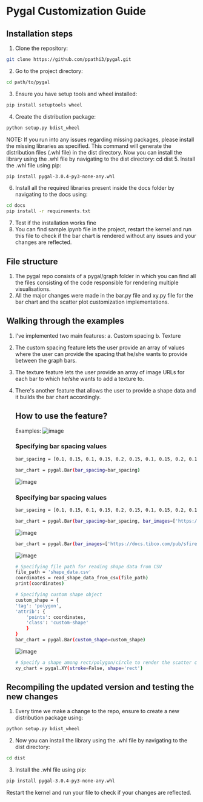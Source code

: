 # Pygal Customization Guide
## Installation steps
1. Clone the repository: 
```bash
git clone https://github.com/ppathi3/pygal.git
```
2. Go to the project directory: 
```bash
cd path/to/pygal
```
3. Ensure you have setup tools and wheel installed:
```bash
pip install setuptools wheel
```
4. Create the distribution package:
```bash
python setup.py bdist_wheel
```
NOTE: If you run into any issues regarding missing packages, please install the missing libraries as specified. This command will generate the distribution files (.whl file) in the dist directory.
Now you can install the library using the .whl file by navigating to the dist directory: cd dist
5. Install the .whl file using pip:
```bash
pip install pygal-3.0.4-py3-none-any.whl
```
6. Install all the required libraries present inside the docs folder by navigating to the docs using:
```bash
cd docs
pip install -r requirements.txt
```
7. Test if the installation works fine
8. You can find sample.ipynb file in the project, restart the kernel and run this file to check if the bar chart is rendered without any issues and your changes are reflected.


## File structure
1. The pygal repo consists of a pygal/graph folder in which you can find all the files consisting of the code responsible for rendering multiple visualisations.
2. All the major changes were made in the bar.py file and xy.py file for the bar chart and the scatter plot customization implementations.
## Walking through the examples
1. I’ve implemented two main features:
    a. Custom spacing
    b. Texture
2. The custom spacing feature lets the user provide an array of values where the user can provide the spacing that he/she wants to provide between the graph bars.
3. The texture feature lets the user provide an array of image URLs for each bar to which he/she wants to add a texture to.
4. There's another feature that allows the user to provide a shape data and it builds the bar chart accordingly.
   ## How to use the feature?
   Examples:
   ![image](https://github.com/user-attachments/assets/2473bd7b-5db8-48f8-a999-1028a6545ff5)

    ### Specifying bar spacing values
    ```bash
    bar_spacing = [0.1, 0.15, 0.1, 0.15, 0.2, 0.15, 0.1, 0.15, 0.2, 0.15, 0.1, 0.15]  # Adjust spacing values for each bar as needed

    bar_chart = pygal.Bar(bar_spacing=bar_spacing)
    ```
   ![image](https://github.com/user-attachments/assets/85d6fcb4-c0a1-4fd8-bb7a-07533643fef8)

    ### Specifying bar spacing values
    ```bash
    bar_spacing = [0.1, 0.15, 0.1, 0.15, 0.2, 0.15, 0.1, 0.15, 0.2, 0.15, 0.1, 0.15]  # Adjust spacing values for each bar as needed

    bar_chart = pygal.Bar(bar_spacing=bar_spacing, bar_images=['https://docs.tibco.com/pub/sfire-cloud/12.4.0/doc/html/en-US/TIB_sfire_client/client/images/stacked_100__bar_chart_intro.png', 'https://img.freepik.com/free-vector/abstract-colorful-soft-watercolor-texture-background_1035-18958.jpg', 'https://t4.ftcdn.net/jpg/06/06/89/91/360_F_606899189_2snQer28Ka7oAUQp65vraexOsaBnNWXb.jpg', 'https://images.hdqwalls.com/wallpapers/colorful-abstract-texture-g6.jpg', 'https://cdn.pixabay.com/photo/2017/06/10/09/43/colorful-background-2389472_960_720.jpg', 'https://p4.wallpaperbetter.com/wallpaper/1021/131/727/colors-texture-pattern-artwork-wallpaper-preview.jpg', 'https://docs.tibco.com/pub/sfire-cloud/12.4.0/doc/html/en-US/TIB_sfire_client/client/images/stacked_100__bar_chart_intro.png', 'https://img.freepik.com/free-vector/abstract-colorful-soft-watercolor-texture-background_1035-18958.jpg', 'https://t4.ftcdn.net/jpg/06/06/89/91/360_F_606899189_2snQer28Ka7oAUQp65vraexOsaBnNWXb.jpg', 'https://images.hdqwalls.com/wallpapers/colorful-abstract-texture-g6.jpg', 'https://cdn.pixabay.com/photo/2017/06/10/09/43/colorful-background-2389472_960_720.jpg', 'https://p4.wallpaperbetter.com/wallpaper/1021/131/727/colors-texture-pattern-artwork-wallpaper-preview.jpg'])
    ```

   ![image](https://github.com/user-attachments/assets/2cf56e85-b4c9-45b6-a580-5a68fcf987a8)

    ```bash
    bar_chart = pygal.Bar(bar_images=['https://docs.tibco.com/pub/sfire-cloud/12.4.0/doc/html/en-US/TIB_sfire_client/client/images/stacked_100__bar_chart_intro.png', 'https://img.freepik.com/free-vector/abstract-colorful-soft-watercolor-texture-background_1035-18958.jpg', 'https://t4.ftcdn.net/jpg/06/06/89/91/360_F_606899189_2snQer28Ka7oAUQp65vraexOsaBnNWXb.jpg', 'https://images.hdqwalls.com/wallpapers/colorful-abstract-texture-g6.jpg', 'https://cdn.pixabay.com/photo/2017/06/10/09/43/colorful-background-2389472_960_720.jpg', 'https://p4.wallpaperbetter.com/wallpaper/1021/131/727/colors-texture-pattern-artwork-wallpaper-preview.jpg', 'https://docs.tibco.com/pub/sfire-cloud/12.4.0/doc/html/en-US/TIB_sfire_client/client/images/stacked_100__bar_chart_intro.png', 'https://img.freepik.com/free-vector/abstract-colorful-soft-watercolor-texture-background_1035-18958.jpg', 'https://t4.ftcdn.net/jpg/06/06/89/91/360_F_606899189_2snQer28Ka7oAUQp65vraexOsaBnNWXb.jpg', 'https://images.hdqwalls.com/wallpapers/colorful-abstract-texture-g6.jpg', 'https://cdn.pixabay.com/photo/2017/06/10/09/43/colorful-background-2389472_960_720.jpg', 'https://p4.wallpaperbetter.com/wallpaper/1021/131/727/colors-texture-pattern-artwork-wallpaper-preview.jpg'], custom_shape=None)

    ```
   ![image](https://github.com/user-attachments/assets/f3ae4e99-97aa-4349-92c0-74d932f536cc)

    ```bash
    # Specifying file path for reading shape data from CSV
    file_path = 'shape_data.csv'
    coordinates = read_shape_data_from_csv(file_path)
    print(coordinates)

    # Specifying custom shape object
    custom_shape = {            
    'tag': 'polygon',
    'attrib': {
        'points': coordinates,
        'class': 'custom-shape'
        }
    }
    bar_chart = pygal.Bar(custom_shape=custom_shape)
    ```
   ![image](https://github.com/user-attachments/assets/e04ad966-2eb6-4ad6-a585-18d2823b3ed8)

    ```bash
    # Specify a shape among rect/polygon/circle to render the scatter chart
    xy_chart = pygal.XY(stroke=False, shape='rect')
    ```
   
   
## Recompiling the updated version and testing the new changes
1. Every time we make a change to the repo, ensure to create a new distribution package using:
```bash
python setup.py bdist_wheel
```
2. Now you can install the library using the .whl file by navigating to the dist directory:
```bash
cd dist
```
3. Install the .whl file using pip:
```bash
pip install pygal-3.0.4-py3-none-any.whl
```
Restart the kernel and run your file to check if your changes are reflected.
